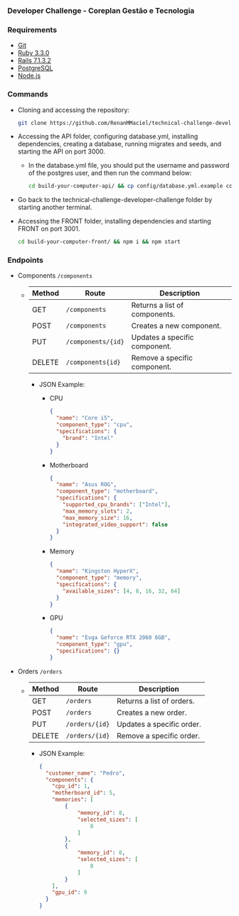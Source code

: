 ### Developer Challenge - Coreplan Gestão e Tecnologia

### Requirements
  - [Git](https://git-scm.com/downloads)
  - [Ruby 3.3.0](https://www.ruby-lang.org/en/downloads/)
  - [Rails 7.1.3.2](https://rubyonrails.org/)
  - [PostgreSQL](https://www.postgresql.org/download/)
  - [Node.js](https://nodejs.org/en/download/package-manager)

### Commands
  - Cloning and accessing the repository:
    ```bash
    git clone https://github.com/RenanMMaciel/technical-challenge-developer-challenge.git && cd technical-challenge-developer-challenge
    ```

  - Accessing the API folder, configuring database.yml, installing dependencies, creating a database, running migrates and seeds, and starting the API on port 3000.
    - In the database.yml file, you should put the username and password of the postgres user, and then run the command below:
      ```bash
      cd build-your-computer-api/ && cp config/database.yml.example config/database.yml && bundle install && rails db:create && rails db:migrate && rails db:seed && rails s
      ```

  - Go back to the technical-challenge-developer-challenge folder by starting another terminal.

  - Accessing the FRONT folder, installing dependencies and starting FRONT on port 3001.
    ```bash
    cd build-your-computer-front/ && npm i && npm start
    ```

### Endpoints
  - Components `/components`
    - | Method  | Route              | Description                       |
      |---------|--------------------|-----------------------------------|
      | GET     | `/components`      | Returns a list of components.     |
      | POST    | `/components`      | Creates a new component.          |
      | PUT     | `/components/{id}` | Updates a specific component.     |
      | DELETE  | `/components{id}`  | Remove a specific component.      |
      - JSON Example:
        - CPU
          ```json
          {
            "name": "Core i5",
            "component_type": "cpu",
            "specifications": {
              "brand": "Intel"
            }
          }
          ```
    
        - Motherboard
          ```json
          {
            "name": "Asus ROG",
            "component_type": "motherboard",
            "specifications": {
              "supported_cpu_brands": ["Intel"],
              "max_memory_slots": 2,
              "max_memory_size": 16,
              "integrated_video_support": false
            }
          }
          ```
    
        - Memory
          ```json
          {
            "name": "Kingston HyperX",
            "component_type": "memory",
            "specifications": {
              "available_sizes": [4, 8, 16, 32, 64]
            }
          }
          ```
    
        - GPU
          ```json
          {
            "name": "Evga Geforce RTX 2060 6GB",
            "component_type": "gpu",
            "specifications": {}
          }
          ```

  - Orders `/orders`
    - | Method  | Route           | Description                  |
      |---------|----------------|-------------------------------|
      | GET     | `/orders`      | Returns a list of orders.     |
      | POST    | `/orders`      | Creates a new order.          |
      | PUT     | `/orders/{id}` | Updates a specific order.     |
      | DELETE  | `/orders/{id}` | Remove a specific order.      |
      - JSON Example:
        ```json
        {
          "customer_name": "Pedro",
          "components": {
            "cpu_id": 1,
            "motherboard_id": 5,
            "memories": [
                {
                    "memory_id": 8,
                    "selected_sizes": [
                        8
                    ]
                },
                {
                    "memory_id": 8,
                    "selected_sizes": [
                        8
                    ]
                }
            ],
            "gpu_id": 9
          }
        }
        ```
